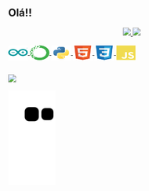 ## Olá!!

<div align="center">
  <a href="https://github.com/oliveiralx">
  <img height="180em" src="https://github-readme-stats.vercel.app/api?username=oliveiralx&show_icons=true&theme=tokyonight&include_all_commits=true&count_private=true"/>
  <img height="180em" src="https://github-readme-stats.vercel.app/api/top-langs/?username=oliveiralx&layout=compact&langs_count=7&theme=tokyonight"/>
</div>

<div style="display: inline_block"><br>
  <img align="center" alt="Oli-Ar" height="30" width="40" src="https://raw.githubusercontent.com/devicons/devicon/master/icons/arduino/arduino-original.svg">
  <img align="center" alt="Oli-An" height="30" width="40" src="https://raw.githubusercontent.com/devicons/devicon/master/icons/anaconda/anaconda-original.svg">
  <img align="center" alt="Oli-Python" height="30" width="40" src="https://raw.githubusercontent.com/devicons/devicon/master/icons/python/python-original.svg">
  <img align="center" alt="Oli-HTML" height="30" width="40" src="https://raw.githubusercontent.com/devicons/devicon/master/icons/html5/html5-original.svg">
  <img align="center" alt="Oli-CSS" height="30" width="40" src="https://raw.githubusercontent.com/devicons/devicon/master/icons/css3/css3-original.svg">
  <img align="center" alt="Oli-JS" height="30" width="40" src="https://raw.githubusercontent.com/devicons/devicon/master/icons/javascript/javascript-plain.svg">
</div>
  
  ##
  
  <div>
    <a href="linkedin link" target="_blank"><img src="https://img.shields.io/badge/-LinkedIn-%230077B5?style=for-the-badge&logo=linkedin&logoColor=white" target="_blank"></a> 
  </div>
  
  ![snake gif](https://github.com/oliveiralx/oliveiralx/blob/output/github-contribution-grid-snake.svg)
